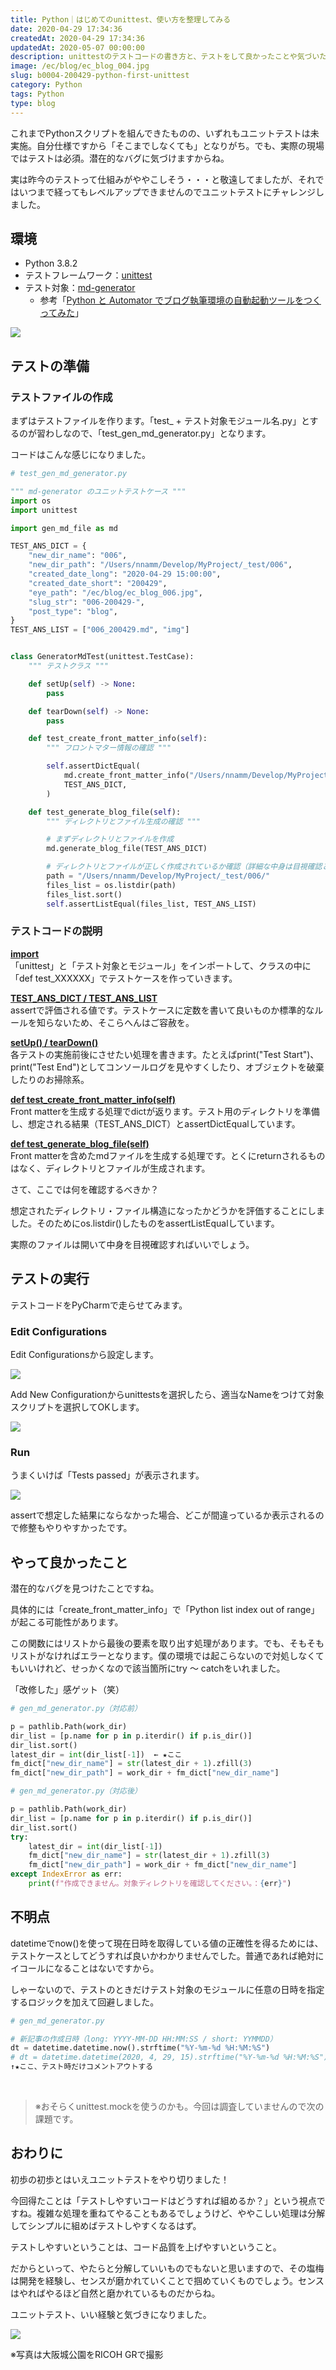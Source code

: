```yaml
---
title: Python｜はじめてのunittest、使い方を整理してみる
date: 2020-04-29 17:34:36
createdAt: 2020-04-29 17:34:36
updatedAt: 2020-05-07 00:00:00
description: unittestのテストコードの書き方と、テストをして良かったことや気づいたこと。
image: /ec/blog/ec_blog_004.jpg
slug: b0004-200429-python-first-unittest
category: Python 
tags: Python
type: blog
---
```


これまでPythonスクリプトを組んできたものの、いずれもユニットテストは未実施。自分仕様ですから「そこまでしなくても」となりがち。でも、実際の現場ではテストは必須。潜在的なバグに気づけますからね。

実は昨今のテストって仕組みがややこしそう・・・と敬遠してましたが、それではいつまで経ってもレベルアップできませんのでユニットテストにチャレンジしました。

## 環境

* Python 3.8.2
* テストフレームワーク：[unittest](https://docs.python.org/ja/3/library/unittest.html)
* テスト対象：[md-generator](https://github.com/nnamm/md-generator)
  * 参考「[Python と Automator でブログ執筆環境の自動起動ツールをつくってみた](https://nnamm.work/posts/b0002-200329-startup-blog-writing-env/)」

![](./img/200429-a.jpg)

## テストの準備

### テストファイルの作成

まずはテストファイルを作ります。「test_ + テスト対象モジュール名.py」とするのが習わしなので、「test_gen_md_generator.py」となります。

コードはこんな感じになりました。

```py
# test_gen_md_generator.py

""" md-generator のユニットテストケース """
import os
import unittest

import gen_md_file as md

TEST_ANS_DICT = {
    "new_dir_name": "006",
    "new_dir_path": "/Users/nnamm/Develop/MyProject/_test/006",
    "created_date_long": "2020-04-29 15:00:00",
    "created_date_short": "200429",
    "eye_path": "/ec/blog/ec_blog_006.jpg",
    "slug_str": "006-200429-",
    "post_type": "blog",
}
TEST_ANS_LIST = ["006_200429.md", "img"]


class GeneratorMdTest(unittest.TestCase):
    """ テストクラス """

    def setUp(self) -> None:
        pass

    def tearDown(self) -> None:
        pass

    def test_create_front_matter_info(self):
        """ フロントマター情報の確認 """

        self.assertDictEqual(
            md.create_front_matter_info("/Users/nnamm/Develop/MyProject/_test/"),
            TEST_ANS_DICT,
        )

    def test_generate_blog_file(self):
        """ ディレクトリとファイル生成の確認 """

        # まずディレクトリとファイルを作成
        md.generate_blog_file(TEST_ANS_DICT)

        # ディレクトリとファイルが正しく作成されているか確認（詳細な中身は目視確認とする）
        path = "/Users/nnamm/Develop/MyProject/_test/006/"
        files_list = os.listdir(path)
        files_list.sort()
        self.assertListEqual(files_list, TEST_ANS_LIST)
```

### テストコードの説明

<strong><u>import</u></strong><br>
「unittest」と「テスト対象とモジュール」をインポートして、クラスの中に「def test_XXXXXX」でテストケースを作っていきます。

<strong><u>TEST_ANS_DICT / TEST_ANS_LIST</u></strong><br>
assertで評価される値です。テストケースに定数を書いて良いものか標準的なルールを知らないため、そこらへんはご容赦を。

<strong><u>setUp() / tearDown()</u></strong><br>
各テストの実施前後にさせたい処理を書きます。たとえばprint("Test Start")、print("Test End")としてコンソールログを見やすくしたり、オブジェクトを破棄したりのお掃除系。

<strong><u>def test_create_front_matter_info(self)</u></strong><br>
Front matterを生成する処理でdictが返ります。テスト用のディレクトリを準備し、想定される結果（TEST_ANS_DICT）とassertDictEqualしています。

<strong><u>def test_generate_blog_file(self)</u></strong><br>
Front matterを含めたmdファイルを生成する処理です。とくにreturnされるものはなく、ディレクトリとファイルが生成されます。

さて、ここでは何を確認するべきか？

想定されたディレクトリ・ファイル構造になったかどうかを評価することにしました。そのためにos.listdir()したものをassertListEqualしています。

実際のファイルは開いて中身を目視確認すればいいでしょう。

## テストの実行

テストコードをPyCharmで走らせてみます。

### Edit Configurations

Edit Configurationsから設定します。

![](./img/200429-1.jpg)

Add New Configurationからunittestsを選択したら、適当なNameをつけて対象スクリプトを選択してOKします。

![](./img/200429-2.jpg)

### Run

うまくいけば「Tests passed」が表示されます。

![](./img/200429-3.jpg)

assertで想定した結果にならなかった場合、どこが間違っているか表示されるので修整もやりやすかったです。

## やって良かったこと

潜在的なバグを見つけたことですね。

具体的には「create_front_matter_info」で「Python list index out of range」が起こる可能性があります。

この関数にはリストから最後の要素を取り出す処理があります。でも、そもそもリストがなければエラーとなります。僕の環境では起こらないので対処しなくてもいいけれど、せっかくなので該当箇所にtry 〜 catchをいれました。

「改修した」感ゲット（笑）

```py
# gen_md_generator.py（対応前）

p = pathlib.Path(work_dir)
dir_list = [p.name for p in p.iterdir() if p.is_dir()]
dir_list.sort()
latest_dir = int(dir_list[-1])  ← ★ここ
fm_dict["new_dir_name"] = str(latest_dir + 1).zfill(3)
fm_dict["new_dir_path"] = work_dir + fm_dict["new_dir_name"]
```

```py
# gen_md_generator.py（対応後）

p = pathlib.Path(work_dir)
dir_list = [p.name for p in p.iterdir() if p.is_dir()]
dir_list.sort()
try:
    latest_dir = int(dir_list[-1])
    fm_dict["new_dir_name"] = str(latest_dir + 1).zfill(3)
    fm_dict["new_dir_path"] = work_dir + fm_dict["new_dir_name"]
except IndexError as err:
    print(f"作成できません。対象ディレクトリを確認してください。：{err}")
```

## 不明点

datetimeでnow()を使って現在日時を取得している値の正確性を得るためには、テストケースとしてどうすれば良いかわかりませんでした。普通であれば絶対にイコールになることはないですから。

しゃーないので、テストのときだけテスト対象のモジュールに任意の日時を指定するロジックを加えて回避しました。

```py
# gen_md_generator.py

# 新記事の作成日時（long: YYYY-MM-DD HH:MM:SS / short: YYMMDD）
dt = datetime.datetime.now().strftime("%Y-%m-%d %H:%M:%S")
# dt = datetime.datetime(2020, 4, 29, 15).strftime("%Y-%m-%d %H:%M:%S")  # unittest用に日時指定
↑★ここ、テスト時だけコメントアウトする
```

<br>

> ※おそらくunittest.mockを使うのかも。今回は調査していませんので次の課題です。

## おわりに

初歩の初歩とはいえユニットテストをやり切りました！

今回得たことは「テストしやすいコードはどうすれば組めるか？」という視点ですね。複雑な処理を重ねてやることもあるでしょうけど、ややこしい処理は分解してシンプルに組めばテストしやすくなるはず。

テストしやすいということは、コード品質を上げやすいということ。

だからといって、やたらと分解していいものでもないと思いますので、その塩梅は開発を経験し、センスが磨かれていくことで掴めていくものでしょう。センスはやればやるほど自然と磨かれているものだからね。

ユニットテスト、いい経験と気づきになりました。

![](./img/200429-b.jpg)

※写真は大阪城公園をRICOH GRで撮影
